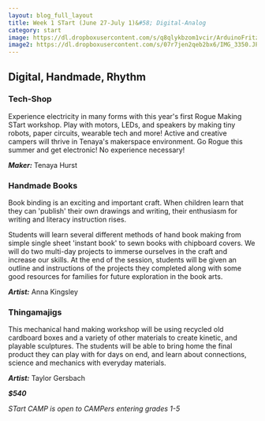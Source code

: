 ```yaml
---
layout: blog_full_layout
title: Week 1 STart (June 27-July 1)&#58; Digital-Analog
category: start
image: https://dl.dropboxusercontent.com/s/q8qlykbzom1vcir/ArduinoFritzingMotor2.jpg?dl=0
image2: https://dl.dropboxusercontent.com/s/07r7jen2qeb2bx6/IMG_3350.JPG?dl=0
---
```


## Digital, Handmade, Rhythm

### Tech-Shop
Experience electricity in many forms with this year's first Rogue Making STart workshop.  Play with motors, LEDs, and speakers by making tiny robots, paper circuits, wearable tech and more!  Active and creative campers will thrive in Tenaya's makerspace environment. Go Rogue this summer and get electronic!  No experience necessary!

**_Maker:_** Tenaya Hurst


### Handmade Books

Book binding is an exciting and important craft. When children learn that they can 'publish' their own drawings and writing, their enthusiasm for writing and literacy instruction rises.

Students will learn several different methods of hand book making from simple single sheet 'instant book' to sewn books with chipboard covers. We will do two multi-day projects to immerse ourselves in the craft and increase our skills. At the end of the session, students will be given an outline and instructions of the projects they completed along with some good resources for families for future exploration in the book arts.

**_Artist:_** Anna Kingsley


### Thingamajigs

This mechanical hand making workshop will be using recycled old cardboard boxes and a variety of other materials to create kinetic, and playable sculptures. The students will be able to bring home the final product they can play with for days on end, and learn about connections, science and mechanics with everyday materials.


**_Artist:_** Taylor Gersbach

**_$540_**

*STart CAMP is open to CAMPers entering grades 1-5*

